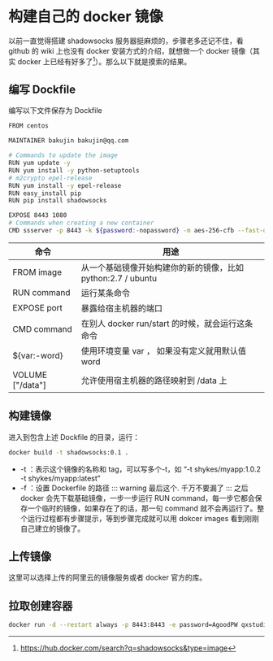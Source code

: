 # 构建自己的 docker 镜像

[^参考]: https://hub.docker.com/search?q=shadowsocks&type=image
[^dockerfile reference]: https://docs.docker.com/v17.09/engine/reference/builder/

以前一直觉得搭建 shadowsocks 服务器挺麻烦的，步骤老多还记不住，看 github 的 wiki 上也没有 docker 安装方式的介绍，就想做一个 docker 镜像（其实 docker 上已经有好多了[^参考]）。那么以下就是摸索的结果。

## 编写 Dockfile

编写以下文件保存为 Dockfile

```bash
FROM centos

MAINTAINER bakujin bakujin@qq.com

# Commands to update the image
RUN yum update -y
RUN yum install -y python-setuptools
# m2crypto epel-release
RUN yum install -y epel-release
RUN easy_install pip
RUN pip install shadowsocks

EXPOSE 8443 1080
# Commands when creating a new container
CMD ssserver -p 8443 -k ${password:-nopassword} -m aes-256-cfb --fast-open true -q
```

| 命令             | 用途                                                         |
| ---------------- | ------------------------------------------------------------ |
| FROM image       | 从一个基础镜像开始构建你的新的镜像，比如 python:2.7 / ubuntu |
| RUN command      | 运行某条命令                                                 |
| EXPOSE port      | 暴露给宿主机器的端口                                         |
| CMD command      | 在别人 docker run/start 的时候，就会运行这条命令             |
| \${var:-word}    | 使用环境变量 var ， 如果没有定义就用默认值 word              |
| VOLUME ["/data"] | 允许使用宿主机器的路径映射到 /data 上                        |

## 构建镜像

进入到包含上述 Dockfile 的目录，运行：

```bash
docker build -t shadowsocks:0.1 .
```

- -t ：表示这个镜像的名称和 tag，可以写多个-t，如 “-t shykes/myapp:1.0.2 -t shykes/myapp:latest”
- -f ：设置 Dockerfile 的路径
  ::: warning
  最后这个. 千万不要漏了
  :::
  之后 docker 会先下载基础镜像，一步一步运行 RUN command，每一步它都会保存一个临时的镜像，如果存在了的话，那一句 command 就不会再运行了。整个运行过程都有步骤提示，等到步骤完成就可以用 dokcer images 看到刚刚自己建立的镜像了。

## 上传镜像

这里可以选择上传的阿里云的镜像服务或者 docker 官方的库。

## 拉取创建容器

```bash
docker run -d --restart always -p 8443:8443 -e password=AgoodPW qxstudio/shadowsocks:1.2
```

